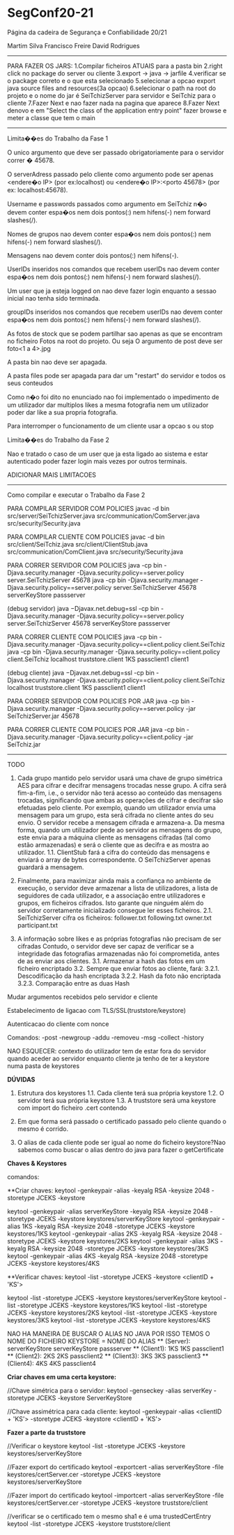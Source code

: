 # SegConf20-21
Página da cadeira de Segurança e Confiabilidade 20/21 

Martim Silva 
Francisco Freire
David Rodrigues

----------------------

PARA FAZER OS JARS:
1.Compilar ficheiros ATUAIS para a pasta bin
2.right click no package do server ou cliente
3.export -> java -> jarfile
4.verificar se o package correto e o que esta selecionado
5.selecionar a opcao export java source files and resources(3a opcao)
6.selecionar o path na root do projeto e o nome do jar é SeiTchizServer para servidor e SeiTchiz para o cliente
7.Fazer Next e nao fazer nada na pagina que aparece
8.Fazer Next denovo e em "Select the class of the application entry point" fazer browse
e meter a classe que tem o main

----------------------

Limita��es do Trabalho da Fase 1

O unico argumento que deve ser passado obrigatoriamente para o servidor correr � 45678.

O serverAdress passado pelo cliente como argumento pode ser apenas <endere�o IP> (por ex:localhost) ou <endere�o IP>:<porto 45678> (por ex: localhost:45678).

Username e passwords passados como argumento em SeiTchiz n�o devem conter espa�os nem dois pontos(:) nem hifens(-) nem forward slashes(/).

Nomes de grupos nao devem conter espa�os nem dois pontos(:) nem hifens(-) nem forward slashes(/).

Mensagens nao devem conter dois pontos(:) nem hifens(-).

UserIDs inseridos nos comandos que recebem userIDs nao devem conter espa�os nem dois pontos(:) nem hifens(-) nem forward slashes(/).

Um user que ja esteja logged on nao deve fazer login enquanto a sessao inicial nao tenha sido terminada.

groupIDs inseridos nos comandos que recebem userIDs nao devem conter espa�os nem dois pontos(:) nem hifens(-) nem forward slashes(/).

As fotos de stock que se podem partilhar sao apenas as que se encontram no ficheiro Fotos na root do projeto.
Ou seja O argumento <photo> de post deve ser foto<1 a 4>.jpg

A pasta bin nao deve ser apagada.

A pasta files pode ser apagada para dar um "restart" do servidor e todos os seus conteudos

Como n�o foi dito no enunciado nao foi implementado o impedimento de um utilizador dar multiplos likes a mesma fotografia nem um utilizador poder dar like a sua propria fotografia.

Para interromper o funcionamento de um cliente usar a opcao s ou stop

Limita��es do Trabalho da Fase 2

Nao e tratado o caso de um user que ja esta ligado ao sistema e estar autenticado poder fazer login mais vezes por outros terminais. 

ADICIONAR MAIS LIMITACOES


----------------------

Como compilar e executar o Trabalho da Fase 2

PARA COMPILAR SERVIDOR COM POLICIES
javac -d bin src/server/SeiTchizServer.java src/communication/ComServer.java src/security/Security.java

PARA COMPILAR CLIENTE COM POLICIES
javac -d bin src/client/SeiTchiz.java src/client/ClientStub.java src/communication/ComClient.java src/security/Security.java

PARA CORRER SERVIDOR COM POLICIES
java -cp bin -Djava.security.manager -Djava.security.policy==server.policy server.SeiTchizServer 45678 <keystore> <keystore-password>
java -cp bin -Djava.security.manager -Djava.security.policy==server.policy server.SeiTchizServer 45678 serverKeyStore passserver

(debug servidor)
java −Djavax.net.debug=ssl -cp bin -Djava.security.manager -Djava.security.policy==server.policy server.SeiTchizServer 45678 serverKeyStore passserver

PARA CORRER CLIENTE COM POLICIES
java -cp bin -Djava.security.manager -Djava.security.policy==client.policy client.SeiTchiz <serverAddress> <truststore> <keystore> <keystore-password> <clientID>
java -cp bin -Djava.security.manager -Djava.security.policy==client.policy client.SeiTchiz localhost truststore.client 1KS passclient1 client1

(debug cliente)
java −Djavax.net.debug=ssl -cp bin -Djava.security.manager -Djava.security.policy==client.policy client.SeiTchiz localhost truststore.client 1KS passclient1 client1

PARA CORRER SERVIDOR COM POLICIES POR JAR
java -cp bin -Djava.security.manager -Djava.security.policy==server.policy -jar SeiTchizServer.jar 45678 <keystore> <keystore-password>

PARA CORRER CLIENTE COM POLICIES POR JAR
java -cp bin -Djava.security.manager -Djava.security.policy==client.policy -jar SeiTchiz.jar <serverAddress> <truststore> <keystore> <keystore-password> <clientID>

----------------------

TODO

1. Cada grupo mantido pelo servidor usará uma chave de grupo simétrica AES para cifrar e decifrar mensagens trocadas nesse grupo. A cifra será fim-a-fim, i.e., o servidor não terá acesso ao conteúdo das mensagens trocadas, significando que ambas as operações de cifrar e decifrar são efetuadas pelo cliente. Por exemplo, quando um utilizador envia uma mensagem para um grupo, esta será cifrada no cliente antes do seu envio. O servidor recebe a mensagem cifrada e armazena-a. Da mesma forma, quando um utilizador pede ao servidor as mensagens do grupo, este envia para a máquina cliente as mensagens cifradas (tal como estão armazenadas) e será o cliente que as decifra e as mostra ao utilizador.
    1.1. ClientStub fará a cifra do conteúdo das mensagens e enviará o array de bytes correspondente. O SeiTchizServer apenas guardará a mensagem. 

2. Finalmente, para maximizar ainda mais a confiança no ambiente de execução, o servidor deve armazenar a lista de utilizadores, a lista de seguidores de cada utilizador, e a associação entre utilizadores e grupos, em ficheiros cifrados. Isto garante que ninguém além do servidor corretamente inicializado consegue ler esses ficheiros. 
    2.1. SeiTchizServer cifra os ficheiros:
            follower.txt
            following.txt
            owner.txt
            participant.txt

3. A informação sobre likes e as próprias fotografias não precisam de ser cifradas Contudo, o servidor deve ser capaz de verificar se a integridade das fotografias armazenadas não foi comprometida, antes de as enviar aos clientes.
    3.1. Armazenar a hash das fotos em um ficheiro encriptado
    3.2. Sempre que enviar fotos ao cliente, fará: 
            3.2.1. Descodificação da hash encriptada
            3.2.2. Hash da foto não encriptada
            3.2.3. Comparação entre as duas Hash


Mudar argumentos recebidos pelo servidor e cliente

Estabelecimento de ligacao com TLS/SSL(truststore/keystore)

Autenticacao do cliente com nonce

Comandos:
	-post
	-newgroup
	-addu
	-removeu
	-msg
	-collect
	-history
	
NAO ESQUECER:
contexto do utilizador tem de estar fora do servidor
quando aceder ao servidor enquanto cliente ja tenho de ter a keystore numa pasta de keystores            

**DÚVIDAS**

1. Estrutura dos keystores
    1.1. Cada cliente terá sua própria keystore
    1.2. O servidor terá sua própria keystore
    1.3. A truststore será uma keystore com import do ficheiro .cert contendo 

2. Em que forma será passado o certificado passado pelo cliente quando o mesmo é corrido.

3. O alias de cada cliente pode ser igual ao nome do ficheiro keystore?Nao sabemos como buscar o alias dentro do java para fazer o getCertificate



**Chaves & Keystores**

comandos:

**Criar chaves:
keytool -genkeypair -alias <ALIASDACHAVE> -keyalg RSA -keysize 2048 -storetype JCEKS -keystore <NOMEFICHEIROKEYSTORE>

keytool -genkeypair -alias serverKeyStore -keyalg RSA -keysize 2048 -storetype JCEKS -keystore keystores/serverKeyStore 
keytool -genkeypair -alias 1KS -keyalg RSA -keysize 2048 -storetype JCEKS -keystore keystores/1KS
keytool -genkeypair -alias 2KS -keyalg RSA -keysize 2048 -storetype JCEKS -keystore keystores/2KS
keytool -genkeypair -alias 3KS -keyalg RSA -keysize 2048 -storetype JCEKS -keystore keystores/3KS
keytool -genkeypair -alias 4KS -keyalg RSA -keysize 2048 -storetype JCEKS -keystore keystores/4KS

**Verificar chaves:
keytool -list -storetype JCEKS -keystore <clientID + 'KS'>

keytool -list -storetype JCEKS -keystore keystores/serverKeyStore
keytool -list -storetype JCEKS -keystore keystores/1KS
keytool -list -storetype JCEKS -keystore keystores/2KS
keytool -list -storetype JCEKS -keystore keystores/3KS
keytool -list -storetype JCEKS -keystore keystores/4KS

NAO HA MANEIRA DE BUSCAR O ALIAS NO JAVA POR ISSO TEMOS O NOME DO FICHEIRO KEYSTORE = NOME DO ALIAS
**  (Server):      serverKeyStore   serverKeyStore      passserver
** (Client1):          1KS             1KS              passclient1
** (Client2):          2KS             2KS              passclient2
** (Client3):          3KS             3KS              passclient3
** (Client4):          4KS             4KS              passclient4
                  <keystore>          <alias>            <password>

**Criar chaves em uma certa keystore:**

//Chave simétrica para o servidor:
keytool -genseckey -alias serverKey -storetype JCEKS -keystore ServerKeyStore

//Chave assimétrica para cada cliente:
keytool -genkeypair -alias <clientID + 'KS'> -storetype JCEKS -keystore <clientID + 'KS'>

**Fazer a parte da truststore**

//Verificar o keystore
keytool -list -storetype JCEKS -keystore keystores/serverKeyStore

//Fazer export do certificado
keytool -exportcert -alias serverKeyStore -file keystores/certServer.cer -storetype JCEKS -keystore keystores/serverKeyStore

//Fazer import do certificado
keytool -importcert -alias serverKeyStore -file keystores/certServer.cer -storetype JCEKS -keystore truststore/client

//verificar se o certificado tem o mesmo sha1 e é uma trustedCertEntry
keytool -list -storetype JCEKS -keystore truststore/client
